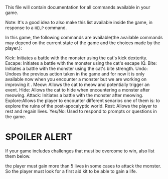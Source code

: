This file will contain documentation for all commands available in your game.

Note:  It's a good idea to also make this list available inside the game, in response to a `HELP` command.

In this game, the following commands are available(the available commands may depend on the current state of the game and the choices made by the player.):

Kick: Initiates a battle with the monster using the cat's kick dexterity.
Escape: Initiates a battle with the monster using the cat's escape IQ.
Bite: Initiates a battle with the monster using the cat's bite strength.
Undo: Undoes the previous action taken in the game and for now it is only available now when you encounter a monster but we are working on improving it  .
Meow: Allows the cat to meow and potentially trigger an event.
Hide: Allows the cat to hide when encountering a monster after meowing.
Attack: Initiates a battle with the monster after meowing.
Explore:Allows the player to encounter different senarios one of them is: to explore the ruins of the post-apocalyptic world.
Rest: Allows the player to rest and regain lives.
Yes/No: Used to respond to prompts or questions in the game.



 

# SPOILER ALERT

If your game includes challenges that must be overcome to win, also list them below.

the player must gain more than 5 lives in some cases to attack the monster. So the player must look for a first aid kit to be able to gain a life.
